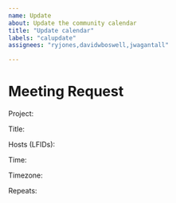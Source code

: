 ```yaml
---
name: Update
about: Update the community calendar
title: "Update calendar"
labels: "calupdate"
assignees: "ryjones,davidwboswell,jwagantall"

---
```


# Meeting Request

Project:

Title:

Hosts (LFIDs):

Time:

Timezone:

Repeats:

